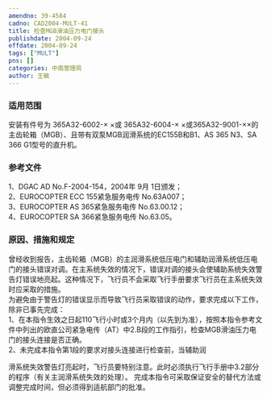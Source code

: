 ```yaml
---
amendno: 39-4584  
cadno: CAD2004-MULT-41  
title: 检查MGB滑油压力电门接头  
publishdate: 2004-09-24  
effdate: 2004-09-24  
tags: ["MULT"]  
pns: []  
categories: 中南管理局  
author: 王敏  
---
```

  
### 适用范围  
安装有件号为 365A32-6002-× ×或 365A32-6004-× ×或365A32-9001-××的主齿轮箱（MGB）、且带有双泵MGB润滑系统的EC155B和B1、AS 365 N3、SA 366 G1型号的直升机。  
  
<!--more-->  
### 参考文件  
1、DGAC AD No.F-2004-154，2004年 9月 1日颁发；  
 2、EUROCOPTER ECC 155紧急服务电传 No.63A007；  
 3、EUROCOPTER AS 365紧急服务电传 No.63.00.12；  
 4、EUROCOPTER SA 366紧急服务电传 No.63.05。  
  
### 原因、措施和规定  
曾经收到报告，主齿轮箱（MGB）的主润滑系统低压电门和辅助润滑系统低压电门的接头错误对调。在主系统失效的情况下，错误对调的接头会使辅助系统失效警告灯错误地亮起。这种情况下，飞行员不会采取飞行手册要求飞行员在主系统失效时应采取的措施。  
为避免由于警告灯的错误显示而导致飞行员采取错误的动作，要求完成以下工作，除非已事先完成：  
   1、在本指令生效之日起110飞行小时或3个月内（以先到为准），按照本指令参考文件中列出的欧直公司紧急电传（AT）中2.B段的工作指引，检查MGB滑油压力电门的接头连接是否正确。  
   2、未完成本指令第1段的要求对接头连接进行检查前，当辅助润  
    
滑系统失效警告灯亮起时，飞行员要特别注意。此时必须执行飞行手册中3.2部分的程序（有关主润滑系统失效的处理）。 完成本指令可采取保证安全的替代方法或调整完成时间，但必须得到适航部门的批准。  
